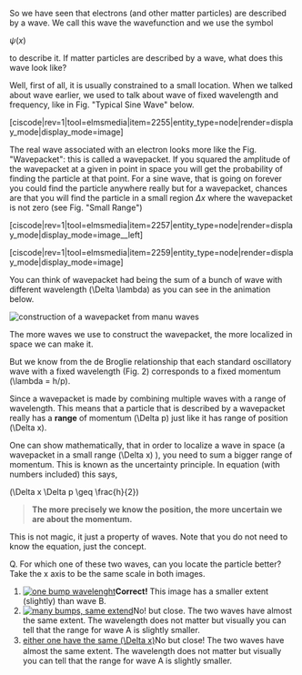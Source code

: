 So we have seen that electrons (and other matter particles) are described by a wave. We call this wave the wavefunction and we use the symbol

$\psi(x)$

to describe it. If matter particles are described by a wave, what does this wave look like?

Well, first of all, it is usually constrained to a small location. When we talked about wave earlier, we used to talk about wave of fixed wavelength and frequency, like in Fig. "Typical Sine Wave" below.

[ciscode|rev=1|tool=elmsmedia|item=2255|entity_type=node|render=display_mode|display_mode=image]

The real wave associated with an electron looks more like the Fig. "Wavepacket": this is called a wavepacket. If you squared the amplitude of the wavepacket at a given in point in space you will get the probability of finding the particle at that point. For a sine wave, that is going on forever you could find the particle anywhere really but for a wavepacket, chances are that you will find the particle in a small region $\Delta x$ where the wavepacket is not zero (see Fig. "Small Range")

[ciscode|rev=1|tool=elmsmedia|item=2257|entity_type=node|render=display_mode|display_mode=image__left]

[ciscode|rev=1|tool=elmsmedia|item=2259|entity_type=node|render=display_mode|display_mode=image]

You can think of wavepacket had being the sum of a bunch of wave with different wavelength \(\Delta \lambda\) as you can see in the animation below.

![construction of a wavepacket from manu waves](https://online.science.psu.edu/sites/default/files/phys010/W8photon-electron/Sequential_superposition_of_plane_waves.gif)

The more waves we use to construct the wavepacket, the more localized in space we can make it.

But we know from the de Broglie relationship that each standard oscillatory wave with a fixed wavelength (Fig. 2) corresponds to a fixed momentum \(\lambda = h/p\).

<span>Since a wavepacket is made by combining multiple waves with a range of wavelength. This means that a particle that is described by a wavepacket really has a </span>**range**<span> of momentum \(\Delta p\) just like it has range of position \(\Delta x\).</span>

One can show mathematically, that in order to localize a wave in space (a wavepacket in a small range \(\Delta x\) ), you need to sum a bigger range of momentum. This is known as the uncertainty principle. In equation (with numbers included) this says,

\(\Delta x \Delta p \geq \frac{h}{2}\)

> **The more precisely we know the position, the more uncertain we are about the momentum.**

This is not magic, it just a property of waves. Note that you do not need to know the equation, just the concept.

<div class="question"><span>Q. For which one of these two waves, can you locate the particle better? Take the x axis to be the same scale in both images. </span>

1. [![one bump wavelenght](https://online.science.psu.edu/sites/default/files/phys010/W8photon-electron/HeisenbergA.png)](#)**Correct!** This image has a smaller extent (slightly) than wave B.
2. [![many bumps, same extend](https://online.science.psu.edu/sites/default/files/phys010/W8photon-electron/HeisenbergB.png)](#)No! but close. The two waves have almost the same extent. The wavelength does not matter but visually you can tell that the range for wave A is slightly smaller.
3. [<span>either one have the same \(\Delta x\)</span>](#)No but close! <span style="line-height: 20.4px; background-color: initial;">The two waves have almost the same extent. The wavelength does not matter but visually you can tell that the range for wave A is slightly smaller.</span>
 
</div>